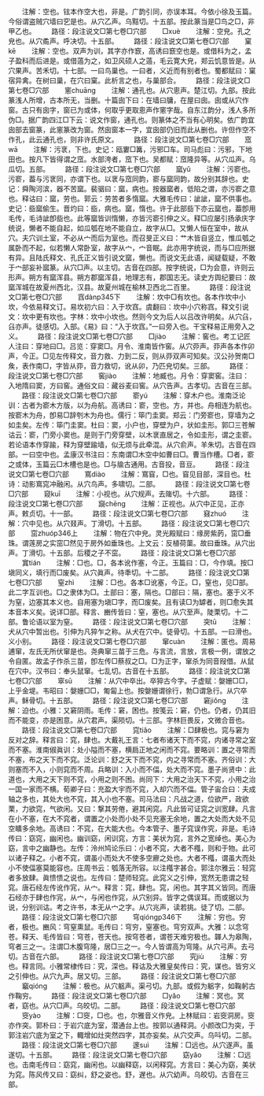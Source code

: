 <!-- { "loadSidebar": true } -->
　　注解：空也。铉本作空大也，非是。广韵引同，亦误本耳。今依小徐及玉篇。今俗谓盗贼穴墙曰穵是也。从穴乙声。乌黠切。十五部。按此篆当是□鸟之□，非甲乙也。
　　路径：段注说文□第七卷□穴部
　　□xuè
　　注解：空皃。孔之皃也。从穴矞声。呼决切。十五部。
　　路径：段注说文□第七卷□穴部
　　窠kē
　　注解：空也。双声为训，其字亦作窾，高诱曰窾空也是。或借科为之，孟子盈科而后进是。或借薖为之，如卫风硕人之薖，毛云寛大皃，郑云饥意皆是。从穴果声。苦禾切。十七部。一曰鸟巢也。一曰者，义近而有别者也。蜀都赋曰：窠宿异禽。在树曰巢，在穴曰窠。此析言之也，与巢部合。
　　路径：段注说文□第七卷□穴部
　　窻chuānɡ
　　注解：通孔也。从穴悤声。楚江切。九部。按此篆浅人所增，古本所无，当删。十篇囱下曰：在墙曰牗，在屋曰囱。囱或从穴作窗。古只有囱字，窗已为或体，何取乎更取悤声作窻字哉。自东江韵分，浅人多所伪□。据广韵四江□下云：说文作窗，通孔也。则篆体之不当有心明矣。依广韵宜囱部去窗篆，此窻篆改为窗。然囱窗本一字，宜囱部仍旧而此从删也。许但作空不作孔，此云通孔也，则非许氏原文。
　　路径：段注说文□第七卷□穴部
　　窊wā
　　注解：污衺，下也。史记：瓯寠□篝，污邪□车。司马彪曰：污邪，下地田也。按凡下皆得谓之窊。水部洿者，窊下也。吴都赋：窊隆异等。从穴瓜声。乌瓜切。五部。
　　路径：段注说文□第七卷□穴部
　　窳yǔ
　　注解：污窬也。污窬，葢与污衺同，亦谓下也。以衺与窊同韵，窬与窳同韵，故分别其辞也。史记：舜陶河滨，器不苦窳。裴骃曰：窳，病也。按器窳者，低陷之谓，亦污窬之意也。释诂曰：窳，劳也。郭云：劳苦者多惰窳。大雅毛传曰：訿訿，窳不供事也。史记：啙窳偷生。晋灼曰：啙，病也。窳，惰也。许于此部啙下亦云窳也，葢卽用毛传，毛诗訿卽啙也。此等窳皆训惰懒，亦皆污窬引伸之义。释□应屡引扬承庆字统说，懒者不能自起，如瓜瓠在地不能自立，故字从□。又懒人恒在室中，故从穴。夫穴训土室，不必从宀而后为室也。而召旻正义曰：艹木皆自竖立，惟瓜瓠之属卧而不起，似若懒人常卧室，故字从宀，宀音眠。此亦用字统说，而与□应所据有异。且陆氏释文、孔氏正义皆引说文窳，懒也。而说文无此语，闻疑载疑，不敢于宀部妄补寙篆。从穴□声。以主切。古音在四部。按字统说，□为会意，许则云形声。朔方有窳浑县。朔方郡窳浑县，地理志有，郡国志无。读史方舆纪要曰：故窳浑城在故夏州西北，汉县。故夏州城在榆林卫西北二百里。
　　路径：段注说文□第七卷□穴部
　　窞dànp345下
　　注解：坎中□有坎也。各本作坎中小坎，今依易释文订。易坎初六曰：入于坎窞。虞翻曰：坎中小穴称窞。释文引说文：坎中更有坎也。字林：坎中小坎也。然则今文为后人以吕改许明矣。从穴臽，臽亦声。徒感切。入部。《易》曰：“入于坎窞。”一曰旁入也。干宝释易正用旁入之义。
　　路径：段注说文□第七卷□穴部
　　□jiào
　　注解：窖也。考工记匠人注曰：穿地曰□。吕览：穿窦□。月令、淮南皆作窖。从穴丣声。丣声各本作卯声，今正。□见左传释文，音力救、力到二反，则从丣双声可知矣。汉公孙贺南□矦，表作南□，字皆从丣，音力救切，讹从卯，乃匹皃切矣。三部。
　　路径：段注说文□第七卷□穴部
　　窖jiào
　　注解：地臧也。月令：穿窦窖。注曰：入地隋曰窦，方曰窖。通俗文曰：藏谷麦曰窖。从穴告声。古孝切。古音在三部。
　　路径：段注说文□第七卷□穴部
　　窬yú
　　注解：穿木户也。淮南泛论训：古者为窬木方版，以为舟航。高诱曰：窬，空也。方，并也。舟相连为航也。按窬木为舟，卽易□辞刳木为舟也。儒行：筚门圭窦。郑云：门旁窬也，穿墙为之如圭矣。左传：筚门圭窦。杜曰：窦，小户也，穿壁为户，状如圭形。郭□三苍解诂云：窬，门旁小窦也。是则于门旁穿壁，以木衺直居之，令如圭形，谓之圭窬。若论语本作穿踰，释为穿壁踰墙，似无烦与此牵混。从穴俞声。羊朱切。古音在四部。一曰空中也。孟康汉书注曰：东南谓□木空中如曹曰□。曹当作槽。□者，窬之或体，玉篇云□木槽也是也。□与牏古通用。古音投，音豆。
　　路径：段注说文□第七卷□穴部
　　窵diào
　　注解：窵窅，□也。窅见目部，深目也。杜诗：动影窵窕冲融闲。从穴鸟声。多啸切。二部。
　　路径：段注说文□第七卷□穴部
　　窥kuī
　　注解：小视也。从穴规声。去隓切。十六部。
　　路径：段注说文□第七卷□穴部
　　竀chēnɡ
　　注解：正视也。从穴中正见，正亦声。敕贞切。十一部。
　　路径：段注说文□第七卷□穴部
　　窡zhuó
　　注解：穴中见也。从穴叕声。丁滑切。十五部。
　　路径：段注说文□第七卷□穴部
　　窋zhuóp346上
　　注解：物在穴中皃。灵光殿赋曰：缘房紫菂，窋□垂珠。谓莲房之实窋□然见于房外如垂珠也。上文云：反植荷蕖。故曰垂珠。从穴出声。丁滑切。十五部。后稷之子不窋。
　　路径：段注说文□第七卷□穴部
　　窴tián
　　注解：□也。□，各本讹作塞，今正。玉篇曰：□，今作填。按□塡同义，填行而□废矣。从穴眞声。待秊切。十二部。
　　路径：段注说文□第七卷□穴部
　　窒zhì
　　注解：□也。各本□讹塞，今正。□，窒也，见□部。此二字互训也。□之隶体为□。土部曰：塞，隔也。□部曰：隔，塞也。塞于义不为窒，边塞其本义也。自用塞为塡□字，而□废矣。且有读□为罅者，则□愈失其本音本义矣。说详□部。释言、豳传皆曰：窒，塞也。从穴至声。陡栗切。十二部。鲁论语以室为窒。
　　路径：段注说文□第七卷□穴部
　　突tū
　　注解：犬从穴中暂出也。引伸为凡猝乍之称。从犬在穴中。徒骨切。十五部。一曰滑也。义小别。
　　路径：段注说文□第七卷□穴部
　　窜cuàn
　　注解：匿也。周易逋窜，左氏无所伏窜是也。尧典窜三苗于三危。与言流，言放，言极一例，谓放之令自匿。故孟子作杀三苗，卽左传□蔡叔之□。□为正字，窜杀为同音叚借。从鼠在穴中。汉书曰：奉头鼠窜。七乱切。古音在十五部。
　　路径：段注说文□第七卷□穴部
　　窣sū
　　注解：从穴中卒出。卒猝古今字。子虚赋：媻姗□□，上乎金堤。韦昭曰：媻姗□□，匍匐上也。按媻姗谓徐行，勃□谓急行。从穴卒声。稣骨切。十五部。
　　路径：段注说文□第七卷□穴部
　　窘jiǒnɡ
　　注解：迫也。小雅：又窘阴雨。毛传：窘，困也。按笺云：窘，仍也。仍者，仍其旧而不能变，亦是困意。从穴君声。渠陨切。十三部。字林巨畏反，文微合音也。
　　路径：段注说文□第七卷□穴部
　　窕tiǎo
　　注解：□肆极也。窕与窘为反对之辞。释言曰：窕，肆也。大戴礼王言：七者布诸天下而不窕，内诸寻常之室而不塞。淮南俶眞训：处小隘而不塞，横扃正地之闲而不窕。要略训：置之寻常而不塞，布之天下而不窕。泛论训：舒之天下而不窕，内之寻常而不塞。齐俗训：大则塞而不入，小则窕而不周。兵略训：入小而不偪，处大而不窕。墨子尚贤中：此道也，大用之天下则不窕，小用之则不困。尚同下：大用之治天下不窕，小用之治一国一家而不横。荀卿子曰：充盈大宇而不窕，入却穴而不偪。管子宙合曰：夫成轴之多也，其处大也不窕，其入小也不塞。司马法曰：凡战之道，位欲严，政欲栗，力欲窕，气欲闲。又曰：撃其劳倦，避其闲窕。凡此皆可证窕之训宽肆。凡言在小不塞，在大不窕者，谓置之小处而小处不见充塞无余地，置之大处而大处不见空矌多余地。高诱曰：不窕，在大能大也。今本管子、墨子窕误作究，非是。毛诗传曰：窈窕，幽闲也。幽训窈，闲训窕，方言：美状为窕，言外之宽绰也。美心为窈，言中之幽静也。左传：泠州鸠论乐曰：小者不窕，大者不槬，则和于物。此可以诸子释之。小者不窕，谓虽小而处大不使多空廫之处也。大者不槬，谓虽大而处小不使偪塞莫能容也。庄周书云：瓠落无所容。以注槬字甚合。郭注尔雅云：轻窕者多放肆。眞愦愦之说也。左传曰：楚师轻窕。此窕义之引伸，宽然无患谓之轻窕。唐石经左传讹作宨，从宀。释言：窕，肆也。窕，闲也。其字其义皆同。而唐石经亦于肆也作宨，从宀，与闲也作窕，从穴别异。皆字之偶误耳。而或据以为说，分别训诂。考之许书，本无从宀之字。从穴兆声，读若挑。徒了切。二部。
　　路径：段注说文□第七卷□穴部
　　穹qiónɡp346下
　　注解：穷也。穷者，极也。豳风：穹窒熏鼠。毛传曰：穹穷，窒塞也。穹穷双声。大雅：以念穹苍。释天、毛传皆曰：穹苍，苍天也。按穹苍者，谓苍天难穷极也。韗人为皋陶，穹者三之一。注谓□木腹穹隆，居□三之一。今人皆谓高为穹隆。从穴弓声。去弓切。古音在六部。
　　路径：段注说文□第七卷□穴部
　　究jiù
　　注解：穷也。释言同。小雅常棣传曰：究，深也。释诂及大雅皇矣传曰：究，谋也。皆穷义之引伸也。从穴九声。居又切。三部。
　　路径：段注说文□第七卷□穴部
　　竆qiónɡ
　　注解：极也。从穴躳声。渠弓切。九部。或假为躳字，如鞠躬古作鞠穷。
　　路径：段注说文□第七卷□穴部
　　□yǎo
　　注解：冥也。冥者，窈也。从穴□声。乌皎切。二部。
　　路径：段注说文□第七卷□穴部
　　窔yào
　　注解：□窔，□也。也，尔雅音义作皃。上林赋曰：岩窔洞房。窔亦作突。郭朴曰：于岩穴底为室，潜通台上也。按郭以通释洞。小颜改□为突，于郭注岩穴底为室之下，輙增如灶突然四字，其亦妄矣。从穴交声。乌呌切。二部。
　　路径：段注说文□第七卷□穴部
　　邃suì
　　注解：□远也。从穴遂声。虽遂切。十五部。
　　路径：段注说文□第七卷□穴部
　　窈yǎo
　　注解：□远也。击南毛传曰：窈窕，幽闲也。以幽释窈，以闲释窕。方言曰：美心为窈，美状为窕。陈风传又曰：窈纠，舒之姿也。舒，遅也。从穴幼声。乌皎切。古音在三部。
